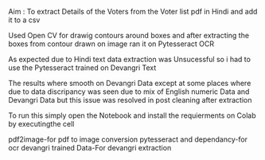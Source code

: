 Aim : To extract Details of the Voters from the Voter list pdf in Hindi and add it to a csv

Used Open CV for drawig contours around boxes and after extracting the boxes from contour drawn on image ran it on Pytesseract OCR

As expected due to Hindi text data extraction was Unsucessful so i had to use the Pytesseract trained on Devangri Text

The results where smooth on Devangri Data except at some places where due to data discripancy was seen due to mix of English numeric Data and Devangri Data but this
issue was resolved in post cleaning after extraction


To run this simply open the Notebook and install the requierments on Colab by executingthe cell

pdf2image-for pdf to image conversion
pytesseract and dependancy-for ocr
devangri trained Data-For devangri extraction